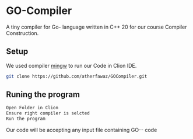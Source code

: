 # GO-Compiler

A tiny compiler for Go- language written in C++ 20 for our course Compiler Construction.

## Setup

We used compiler [mingw](https://nav.dl.sourceforge.net/project/mingw-w64/Toolchains%20targetting%20Win32/Personal%20Builds/mingw-builds/installer/mingw-w64-install.exe) to run our Code in Clion IDE.

```bash
git clone https://github.com/atherfawaz/GOCompiler.git
```

## Runing the program

```bash
Open Folder in Clion
Ensure right compiler is selcted
Run the program

```
Our code will be accepting any input file containing GO-- code